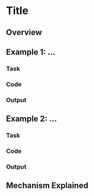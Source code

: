 # Title

## Overview

## Example 1: ...

### Task

### Code

### Output

## Example 2: ...

### Task

### Code

### Output

## Mechanism Explained
